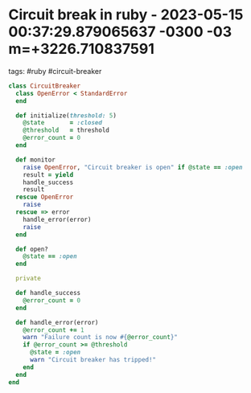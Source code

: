 # Circuit break in ruby - 2023-05-15 00:37:29.879065637 -0300 -03 m=+3226.710837591

tags: #ruby #circuit-breaker

```ruby
class CircuitBreaker
  class OpenError < StandardError
  end

  def initialize(threshold: 5)
    @state       = :closed
    @threshold   = threshold
    @error_count = 0
  end

  def monitor
    raise OpenError, "Circuit breaker is open" if @state == :open
    result = yield
    handle_success
    result
  rescue OpenError
    raise
  rescue => error
    handle_error(error)
    raise
  end

  def open?
    @state == :open
  end

  private

  def handle_success
    @error_count = 0
  end

  def handle_error(error)
    @error_count += 1
    warn "Failure count is now #{@error_count}"
    if @error_count >= @threshold
      @state = :open
      warn "Circuit breaker has tripped!"
    end
  end
end
```
